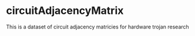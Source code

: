 # circuitAdjacencyMatrix
This is a dataset of circuit adjacency matricies for hardware trojan research
